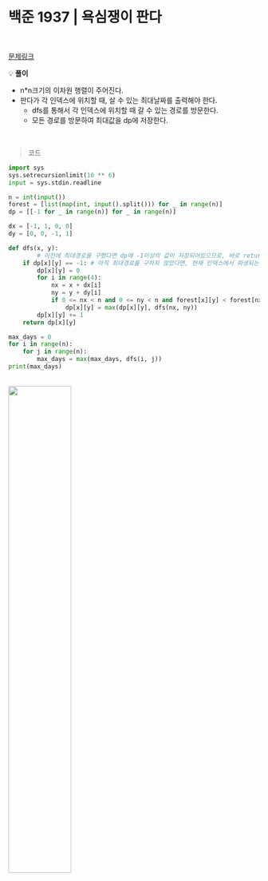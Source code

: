 # 백준 1937 | 욕심쟁이 판다
<br>

[문제링크](https://www.acmicpc.net/problem/1937)
<br>

:bulb: **풀이** <br>
- n*n크기의 이차원 행렬이 주어진다.
- 판다가 각 인덱스에 위치할 때, 살 수 있는 최대날짜를 출력해야 한다.
   - dfs를 통해서 각 인덱스에 위치할 때 갈 수 있는 경로를 방문한다.
   - 모든 경로를 방문하여 최대값을 dp에 저장한다.

<br>

> 코드

```python
import sys
sys.setrecursionlimit(10 ** 6)
input = sys.stdin.readline

n = int(input())
forest = [list(map(int, input().split())) for _ in range(n)]
dp = [[-1 for _ in range(n)] for _ in range(n)]

dx = [-1, 1, 0, 0]
dy = [0, 0, -1, 1]

def dfs(x, y):
		# 이전에 최대경로를 구했다면 dp에 -1이상의 값이 저장되어있으므로, 바로 return
    if dp[x][y] == -1: # 아직 최대경로를 구하지 않았다면, 현재 인덱스에서 파생되는 인덱스를 모두 확인하여 최댓값을 dp에 저장
        dp[x][y] = 0
        for i in range(4):
            nx = x + dx[i]
            ny = y + dy[i]
            if 0 <= nx < n and 0 <= ny < n and forest[x][y] < forest[nx][ny]:
                dp[x][y] = max(dp[x][y], dfs(nx, ny))
        dp[x][y] += 1
    return dp[x][y]

max_days = 0
for i in range(n):
    for j in range(n):
        max_days = max(max_days, dfs(i, j))
print(max_days)

```

<br>

<img src="https://user-images.githubusercontent.com/62331803/100318690-cb5e7d80-3001-11eb-8d57-5bc515cfcbd1.png" width="50%">










